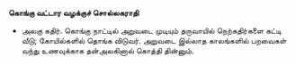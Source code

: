 **கொங்கு வட்டார வழக்குச் சொல்லகராதி**
- அலகு கதிர். கொங்கு நாட்டில் அறுவடை முடியும் தருவாயில் நெற்கதிர்களை கட்டி வீடு; கோயில்களில் தொங்க விடுவர். அறுவடை இல்லாத காலங்களில் பறவைகள் வந்து உணவுக்காக தன்அலகினால் கொத்தி தின்னும்.

